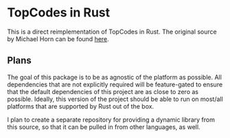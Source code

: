 # TopCodes in Rust

This is a direct reimplementation of TopCodes in Rust. The original source by
Michael Horn can be found [here](https://github.com/TIDAL-Lab/TopCodes).

## Plans

The goal of this package is to be as agnostic of the platform as possible. All
dependencies that are not explicitly required will be feature-gated to ensure
that the default dependencies of this project are as close to zero as possible.
Ideally, this version of the project should be able to run on most/all
platforms that are supported by Rust out of the box.

I plan to create a separate repository for providing a dynamic library from this
source, so that it can be pulled in from other languages, as well.
